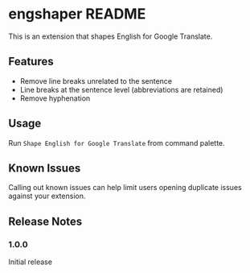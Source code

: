 # engshaper README

This is an extension that shapes English for Google Translate.

## Features

- Remove line breaks unrelated to the sentence
- Line breaks at the sentence level (abbreviations are retained)
- Remove hyphenation

## Usage

Run `Shape English for Google Translate` from command palette.

## Known Issues

Calling out known issues can help limit users opening duplicate issues against your extension.

## Release Notes

### 1.0.0

Initial release
